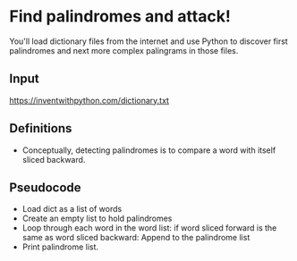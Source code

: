 # Find palindromes and attack!

You'll load dictionary files from the internet and use Python to discover first palindromes and next more complex palingrams in those files.

## Input

https://inventwithpython.com/dictionary.txt

## Definitions

- Conceptually, detecting palindromes is to compare a word with itself sliced backward.

## Pseudocode

- Load dict as a list of words
- Create an empty list to hold palindromes
- Loop through each word in the word list:
    if word sliced forward is the same as word sliced backward:
        Append to the palindrome list
- Print palindrome list.


